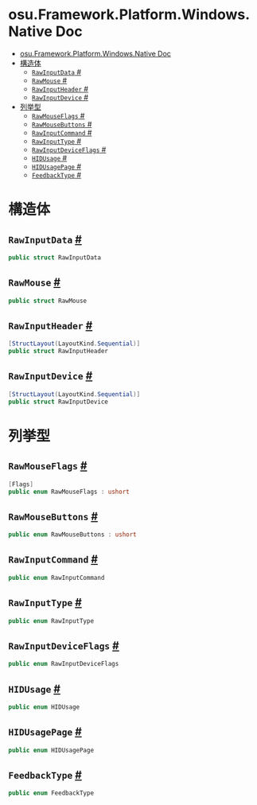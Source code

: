# osu.Framework.Platform.Windows.Native Doc
- [osu.Framework.Platform.Windows.Native Doc](#osuframeworkplatformwindowsnative-doc)
- [構造体](#構造体)
  - [`RawInputData` #](#rawinputdata-)
  - [`RawMouse` #](#rawmouse-)
  - [`RawInputHeader` #](#rawinputheader-)
  - [`RawInputDevice` #](#rawinputdevice-)
- [列挙型](#列挙型)
  - [`RawMouseFlags` #](#rawmouseflags-)
  - [`RawMouseButtons` #](#rawmousebuttons-)
  - [`RawInputCommand` #](#rawinputcommand-)
  - [`RawInputType` #](#rawinputtype-)
  - [`RawInputDeviceFlags` #](#rawinputdeviceflags-)
  - [`HIDUsage` #](#hidusage-)
  - [`HIDUsagePage` #](#hidusagepage-)
  - [`FeedbackType` #](#feedbacktype-)

# 構造体
## `RawInputData` [#](https://github.com/ppy/osu-framework/blob/master/osu.Framework/Platform/Windows/Native/Input.cs#L85)
```csharp
public struct RawInputData
```

## `RawMouse` [#](https://github.com/ppy/osu-framework/blob/master/osu.Framework/Platform/Windows/Native/Input.cs#L99)
```csharp
public struct RawMouse
```

## `RawInputHeader` [#](https://github.com/ppy/osu-framework/blob/master/osu.Framework/Platform/Windows/Native/Input.cs#L246)
```csharp
[StructLayout(LayoutKind.Sequential)]
public struct RawInputHeader
```

## `RawInputDevice` [#](https://github.com/ppy/osu-framework/blob/master/osu.Framework/Platform/Windows/Native/Input.cs#L262)
```csharp
[StructLayout(LayoutKind.Sequential)]
public struct RawInputDevice
```


# 列挙型
## `RawMouseFlags` [#](https://github.com/ppy/osu-framework/blob/master/osu.Framework/Platform/Windows/Native/Input.cs#L143)
```csharp
[Flags]
public enum RawMouseFlags : ushort
```

## `RawMouseButtons` [#](https://github.com/ppy/osu-framework/blob/master/osu.Framework/Platform/Windows/Native/Input.cs#L164)
```csharp
public enum RawMouseButtons : ushort
```

## `RawInputCommand` [#](https://github.com/ppy/osu-framework/blob/master/osu.Framework/Platform/Windows/Native/Input.cs#L206)
```csharp
public enum RawInputCommand
```

## `RawInputType` [#](https://github.com/ppy/osu-framework/blob/master/osu.Framework/Platform/Windows/Native/Input.cs#L222)
```csharp
public enum RawInputType
```

## `RawInputDeviceFlags` [#](https://github.com/ppy/osu-framework/blob/master/osu.Framework/Platform/Windows/Native/Input.cs#L280)
```csharp
public enum RawInputDeviceFlags
```

## `HIDUsage` [#](https://github.com/ppy/osu-framework/blob/master/osu.Framework/Platform/Windows/Native/Input.cs#L310)
```csharp
public enum HIDUsage
```

## `HIDUsagePage` [#](https://github.com/ppy/osu-framework/blob/master/osu.Framework/Platform/Windows/Native/Input.cs#L321)
```csharp
public enum HIDUsagePage
```

## `FeedbackType` [#](https://github.com/ppy/osu-framework/blob/master/osu.Framework/Platform/Windows/Native/Input.cs#L353)
```csharp
public enum FeedbackType
```